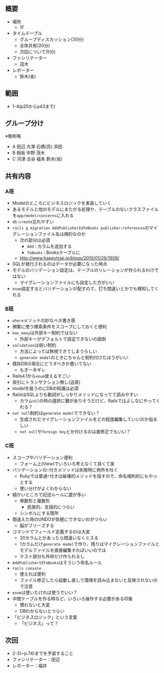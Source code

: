 概要
---

* 場所
    * 1F
* タイムテーブル
    * グループディスカッション(30分)
    * 全体共有(20分)
    * 次回について(5分)
* ファシリテーター
    * 茂木
* レポーター
    * 鈴木(省)

範囲
---
* 1-4(p25からp43まで)

グループ分け
---
※敬称略
* A 田辺 大澤 石橋(亮) 添田
* B 相坂 中野 茂木﻿
* C 河津 古谷 福本﻿ 鈴木(省)

共有内容
---

### A班

* Modelのところにビジネスロジックを実装していく
* あるモデルと他のモデルにまたがる処理や、テーブルのないクラスファイルを`app/model/concerns`に入れる
* `db:create`忘れやすい
* `rails g migration AddPublisherIdToBooks publisher:references`のマイグレーションファイル名は規約なのか
    * 次の部分は必須
        * `Add` : カラムを追加する
        * `ToBooks` : Booksテーブルに
    * http://www.happytrap.jp/blogs/2010/01/26/1909/
* SQLが発行されるのはデータが必要になった時点
* モデルのバリデーション設定は、テーブルのリレーションが作られるわけではない
    * マイグレーションファイルにも設定した方がいい
* `enum`設定するとバリデーションが配すので、打ち間違いとかでも検知してくれる

### B班

* `where`メソッドの妙なベタ書き感
* 頻繁に使う検索条件をスコープにしておくと便利
* `has_many`は外部キー制約ではない
    * 外部キーがデフォルトで設定できないの面倒
* `validation`は弱い制約
    * 方法によっては無視できてしまうらしい
    * `generate model`のときにちゃんと制約付けたほうがいい
* 既存DBの場合にどうすべきか書いてない
    * もぎー半ギレ
* Rails4.1から`enum`使えるすごい
* 索引にトランザクション無し(迫真)
* modelを扱うのにDBの知識は必須
* RailsはSQLよりも動詞がしっかりメソッドになってて読みやすい
    * カラム`nil`の時の選択に難がありそうだけど、Railsではよしなにやってくれる？
* `not null`制約は`generate model`でできない？
    * 生成されたマイグレーションファイルをどの程度編集していいのか悩ましい
    * `not null`や`foreign key`とか付けるのは直修正でもいい？

### C班

* スコープやバリデーション便利
    * フォーム上(View)でいろいろ考えなくて良くて楽
* バリデーションの`!`付きメソッドは失敗時に例外を吐く
    * Rubyでは普通`!`付きは破壊的メソッドを指すので、命名規則的にもやっとする
    * 使い分けがよくわからない
* 細かいところで記述ルールに罠が多い
    * 単数形と複数形
        * 民族的、言語的につらい
    * シンボルにする箇所
* 間違えた時のUNDOが気軽にできないのがつらい
    * 脳がフリーズする
* コマンドでフィールド定義するのは大変
    * 30カラムとかあったら間違いなくミスる
    * 1カラムだけ`generate model`で作り、残りはマイグレーションファイルとモデルファイルを直接編集すればいいのでは
    * テスト部分も外枠だけ作られるし
* `AddPublisherIdToBooks`はそういう命名ルール
* `rails console`
    * 使えれば便利
    * ファイル修正したら起動し直して環境を読み込まないと反映されないので注意
* `enum`は使いたければ使うでいい？
* 中間テーブルを作る時など、いろいろ操作する必要がある印象
    * 慣れないと大変
    * DBわからないとつらい
* 「ビジネスロジック」という言葉
    * 「ビジネス」って？

次回
---

* 2-3(~p.74)までを予習すること
* ファシリテーター：田辺
* レポーター：福井

